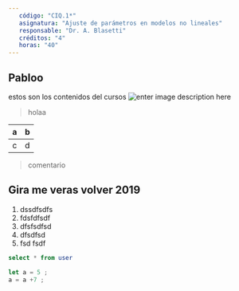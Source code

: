 ```yaml
---
   código: "CIQ.1*"
   asignatura: "Ajuste de parámetros en modelos no lineales"
   responsable: "Dr. A. Blasetti"
   créditos: "4"
   horas: "40"
---
```

## Pabloo
estos son los contenidos del cursos
![enter image description here](https://i1.wp.com/diariocronica.com.ar/wp-content/uploads/2018/11/borrador-autom%C3%A1tico-133.jpg?fit=1200,800&ssl=1)

> holaa

| a | b |
|---|---|
| c | d |

> comentario


##  Gira me veras volver 2019

1. dssdfsdfs
2. fdsfdfsdf
3. dfsfsdfsd
4. dfsdfsd
5. fsd
fsdf

```sql
select * from user
```

```javascript
let a = 5 ;
a = a +7 ;
```

<!--stackedit_data:
eyJoaXN0b3J5IjpbLTg5MDA4OTUzMywzOTk5ODQ1MzQsNDQ0Mj
Y4NzI4LDExMDkwMzM1MjYsLTk4MzM3ODk5NCwtMzUwOTI3OTU0
LDE5NjExMTE3MzUsOTQzMDQyMzU5LC04NDc3MTcwMDEsMTc0MT
A2NTk4LDExMzE2Njk5ODgsMjA4ODQ3ODY3LDU2NDUxMTcyMywy
NTc5NDc0OTksLTE4NTcyMjY3NSwtODQ4ODQ3MjgsMTg3MDAwMz
k4LDE2MzQzNTA0NTIsNjU1NTE2MjYxXX0=
-->